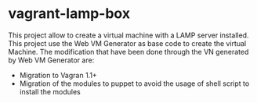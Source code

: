 vagrant-lamp-box
================

This project allow to create a virtual machine with a LAMP server installed. This project use the Web VM Generator as base code to create the virtual Machine. The modification that have been done through the VN generated by Web VM Generator are: 
  * Migration to Vagran 1.1+
  * Migration of the modules to puppet to avoid the usage of shell script to install the modules
